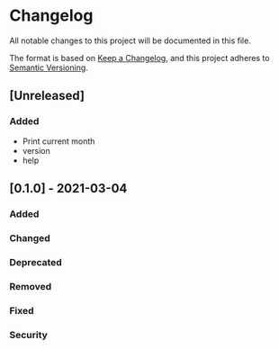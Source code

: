 # Changelog
All notable changes to this project will be documented in this file.

The format is based on [Keep a Changelog](https://keepachangelog.com/en/1.0.0/),
and this project adheres to [Semantic Versioning](https://semver.org/spec/v2.0.0.html).

## [Unreleased]
### Added
- Print current month
- version
- help

## [0.1.0] - 2021-03-04
### Added

### Changed

### Deprecated

### Removed

### Fixed

### Security
